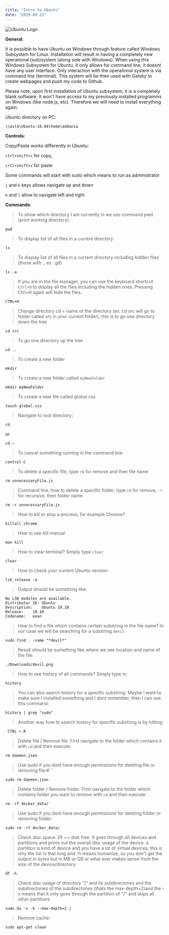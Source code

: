 ```yaml
---
title: "Intro to Ubuntu"
date: "2019-09-23"
---
```


![](https://i.imgur.com/9fMfBav.png "Ubuntu Logo")

**General**:

It is possible to have Ubuntu on Windows through feature called Windows Subsystem for Linux. Installation will result in having a completely new operational (sub)system (along side with Windows). When using this Windows Subsystem for Ubuntu, it only allows for command line, it doesnt have any user interface. Only interaction with the operational system is via command line (terminal). This system will be then used with Gatsby to create webpages and push my code to Github.

Please note, upon first installation of Ubuntu subsystem, it is a completely blank software. It won't have access to my previously installed programms on Windows (like node.js, etc). Therefore we will need to install everything again.

Ubuntu directory on PC:

```
\\wsl$\Ubuntu-18.04\home\addania
```

**Controls**:

Copy/Paste works differently in Ubuntu:

<code>ctrl+shift+c</code> for copy,

<code>crtl+shift+v</code> for paste

Some commands will start with sudo which means to run as administrator

<code>j</code> and <code>k</code> keys allows navigate up and down

<code>h</code> and <code>l</code> allow to navigate left and right

**Commands**:

> To show which directory I am currently in we use command pwd (print working directory)

```
pwd
```

> To display list of all files in a current directory

```
ls
```

> To display list of all files in a current directory including hidden files (those with ., ex: .git)

```
ls -a
```

> If you are in the file manager, you can use the keyboard shortcut <code>Ctrl+H</code> to display all the files including the hidden ones. Pressing Ctrl+H again will hide the files.

```
CTRL+H
```

> Change directory cd + name of the directory (ex: cd src will go to folder called src in your current folder), this is to go one directory down the tree

```
cd src
```

> To go one directory up the tree

```
cd ..
```

> To create a new folder

```
mkdir
```

> To create a new folder called <code>myNewFolder</code>

```
mkdir myNewFolder
```

> To create a new file called global.css

```
touch global.css
```

> Navigate to root directory:

```
cd
```

or

```
cd ~
```

> To cancel something running in the command line:

```
control-C
```

> To delete a specific file, type <code>rm</code> for remove and then file name

```
rm unnecessaryFile.js
```

> Command line, how to delete a specific folder, type <code>rm</code> for remove, <code>-r</code> for recursive, then folder name

```
rm -r unnecessaryFile.js
```

> How to kill or stop a process, for example Chrome?

```
killall chrome
```

> How to see kill manual

```
man kill
```

> How to clear terminal? Simply type <code>clear</code>

```
clear
```

> How to check your current Ubuntu version:

```
lsb_release -a
```

> Output should be something like:

```
No LSB modules are available.
Distributor ID:	Ubuntu
Description:	Ubuntu 19.10
Release:	19.10
Codename:	eoan
```

> How to find a file which contains certain substring in the file name? In our case we will be searching for a substring <code>devil</code>

```
sudo find . -name "*devil*"
```

> Result should be something like where we see location and name of the file:

```
./Downloads/devil.png
```

> How to see history of all commands? Simply type in:

```
history
```

> You can also search history for a specific substring. Maybe I want to make sure I installed something and I dont remember, then I can use this command:

```
history | grep "sudo"
```

> Another way how to search history for specific substring is by hitting:

```
 CTRL + R
```
> Delete file / Remove file. First navigate to the folder which contains it with `cd` and then execute:
```
rm daemon.json
```

> Use sudo if you dont have enough permissions for deleting file or removing file:#```
```
sudo rm daemon.json
```

> Delete folder / Remove folder. First navigate to the folder which contains folder you want to remove with `cd` and then execute:
```
rm -rf docker_data/
```

> Use sudo if you dont have enough permissions for deleting folder or removing folder:
```
sudo rm -rf docker_data/
```
> Check disc space. Df == disk free. It goes through all devices and partitions and prints out the overall disc usage of the device. a partition is kind of device and you have a lot of virtual devices, this is why the list is that long and -h means humanize, so you don't get the output in bytes but in MB or GB or what ever makes sense from the size of the device/directory:
```
df -h
```
> Check disc usage of directory "/" and its subdirectories and the subdirectories of the subdirectories (thats the max-depth=2)and the -x means that it only goes through the partition of "/" and skips all other partitions
```
sudo du -x -h --max-depth=2 /
```
> Remove cache:
```
sudo apt-get clean
```
